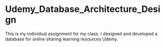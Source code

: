 # Udemy_Database_Architecture_Design
This is my individual assignment for my class. I designed and developed a database for online sharing learning resources Udemy.

